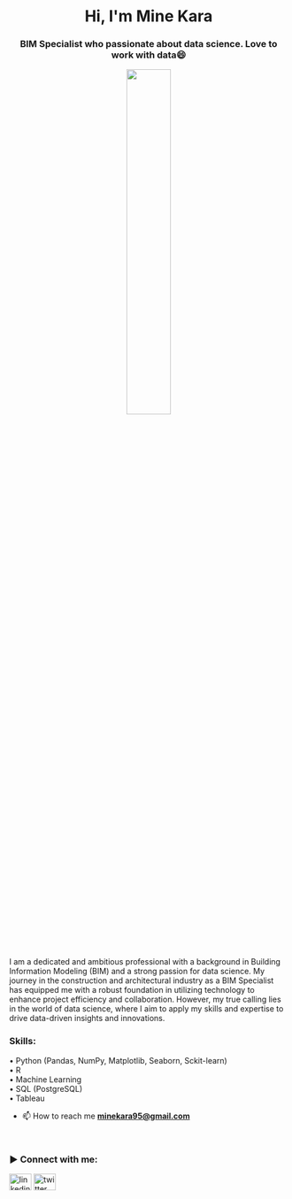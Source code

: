 <h1 align="center">Hi, I'm Mine Kara</h1>
<h3 align="center"> BIM Specialist who passionate about data science. Love to work with data😄
</h3>

<p align="center" width="100%">
    <img width="40%" src="https://miro.medium.com/v2/resize:fit:1400/1*KvDyQx4dv0o-SeYlaPcvgg.jpeg">
</p>

</br>


I am a dedicated and ambitious professional with a background in Building Information Modeling (BIM) and a strong passion for data science. My journey in the construction and architectural industry as a BIM Specialist has equipped me with a robust foundation in utilizing technology to enhance project efficiency and collaboration. However, my true calling lies in the world of data science, where I aim to apply my skills and expertise to drive data-driven insights and innovations.


<h3 align="left">Skills:</h3>
<p align="left">
• Python (Pandas, NumPy, Matplotlib, Seaborn, Sckit-learn) <br>
• R <br>  
• Machine Learning <br>
• SQL (PostgreSQL) <br>
• Tableau <br>


- 📫 How to reach me **minekara95@gmail.com**
 
</br>

<h3 align="left">▶ Connect with me:</h3>
<p align="left">
<a href="https://www.linkedin.com/in/mine-kara-075883139/" target="blank" rel="nofollow"><img align="center" src="https://github.com/rahuldkjain/github-profile-readme-generator/blob/master/src/images/icons/Social/linked-in-alt.svg" alt="linkedin" height="30" width="40" /></a>
<a href="https://twitter.com/mn_kara00" target="blank" rel="nofollow"><img align="center" src="https://github.com/rahuldkjain/github-profile-readme-generator/blob/master/src/images/icons/Social/twitter.svg" alt="twitter" height="30" width="40" /></a>


</p>
